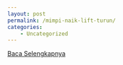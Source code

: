 ```yaml
---
layout: post
permalink: /mimpi-naik-lift-turun/
categories:
    - Uncategorized
---
```


[Baca Selengkapnya](/08)